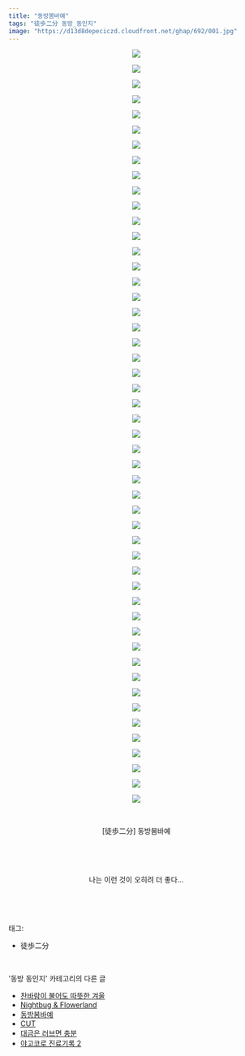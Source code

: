 ```yaml
---
title: "동방봄바예"
tags: "徒歩二分 동방_동인지"
image: "https://d13d8depeciczd.cloudfront.net/ghap/692/001.jpg"
---
```

<div class="article">
<p style="text-align: center; clear: none; float: none;"><img src="{{ site.imgserver12 }}/ghap/692/001.jpg"/></p>
<p style="text-align: center; clear: none; float: none;"><img src="{{ site.imgserver12 }}/ghap/692/002.jpg"/></p>
<p style="text-align: center; clear: none; float: none;"><img src="{{ site.imgserver12 }}/ghap/692/003.jpg"/></p>
<p style="text-align: center; clear: none; float: none;"><img src="{{ site.imgserver12 }}/ghap/692/004.jpg"/></p>
<p style="text-align: center; clear: none; float: none;"><img src="{{ site.imgserver12 }}/ghap/692/005.jpg"/></p>
<p style="text-align: center; clear: none; float: none;"><img src="{{ site.imgserver12 }}/ghap/692/006.jpg"/></p>
<p style="text-align: center; clear: none; float: none;"><img src="{{ site.imgserver12 }}/ghap/692/007.jpg"/></p>
<p style="text-align: center; clear: none; float: none;"><img src="{{ site.imgserver12 }}/ghap/692/008.jpg"/></p>
<p style="text-align: center; clear: none; float: none;"><img src="{{ site.imgserver12 }}/ghap/692/009.jpg"/></p>
<p style="text-align: center; clear: none; float: none;"><img src="{{ site.imgserver12 }}/ghap/692/010.jpg"/></p>
<p style="text-align: center; clear: none; float: none;"><img src="{{ site.imgserver12 }}/ghap/692/011.jpg"/></p>
<p style="text-align: center; clear: none; float: none;"><img src="{{ site.imgserver12 }}/ghap/692/012.jpg"/></p>
<p style="text-align: center; clear: none; float: none;"><img src="{{ site.imgserver12 }}/ghap/692/013.jpg"/></p>
<p style="text-align: center; clear: none; float: none;"><img src="{{ site.imgserver12 }}/ghap/692/014.jpg"/></p>
<p style="text-align: center; clear: none; float: none;"><img src="{{ site.imgserver12 }}/ghap/692/015.jpg"/></p>
<p style="text-align: center; clear: none; float: none;"><img src="{{ site.imgserver12 }}/ghap/692/016.jpg"/></p>
<p style="text-align: center; clear: none; float: none;"><img src="{{ site.imgserver12 }}/ghap/692/017.jpg"/></p>
<p style="text-align: center; clear: none; float: none;"><img src="{{ site.imgserver12 }}/ghap/692/018.jpg"/></p>
<p style="text-align: center; clear: none; float: none;"><img src="{{ site.imgserver12 }}/ghap/692/019.jpg"/></p>
<p style="text-align: center; clear: none; float: none;"><img src="{{ site.imgserver12 }}/ghap/692/020.jpg"/></p>
<p style="text-align: center; clear: none; float: none;"><img src="{{ site.imgserver12 }}/ghap/692/021.jpg"/></p>
<p style="text-align: center; clear: none; float: none;"><img src="{{ site.imgserver12 }}/ghap/692/022.jpg"/></p>
<p style="text-align: center; clear: none; float: none;"><img src="{{ site.imgserver12 }}/ghap/692/023.jpg"/></p>
<p style="text-align: center; clear: none; float: none;"><img src="{{ site.imgserver12 }}/ghap/692/024.jpg"/></p>
<p style="text-align: center; clear: none; float: none;"><img src="{{ site.imgserver12 }}/ghap/692/025.jpg"/></p>
<p style="text-align: center; clear: none; float: none;"><img src="{{ site.imgserver12 }}/ghap/692/026.jpg"/></p>
<p style="text-align: center; clear: none; float: none;"><img src="{{ site.imgserver12 }}/ghap/692/027.jpg"/></p>
<p style="text-align: center; clear: none; float: none;"><img src="{{ site.imgserver12 }}/ghap/692/028.jpg"/></p>
<p style="text-align: center; clear: none; float: none;"><img src="{{ site.imgserver12 }}/ghap/692/029.jpg"/></p>
<p style="text-align: center; clear: none; float: none;"><img src="{{ site.imgserver12 }}/ghap/692/030.jpg"/></p>
<p style="text-align: center; clear: none; float: none;"><img src="{{ site.imgserver12 }}/ghap/692/031.jpg"/></p>
<p style="text-align: center; clear: none; float: none;"><img src="{{ site.imgserver12 }}/ghap/692/032.jpg"/></p>
<p style="text-align: center; clear: none; float: none;"><img src="{{ site.imgserver12 }}/ghap/692/033.jpg"/></p>
<p style="text-align: center; clear: none; float: none;"><img src="{{ site.imgserver12 }}/ghap/692/034.jpg"/></p>
<p style="text-align: center; clear: none; float: none;"><img src="{{ site.imgserver12 }}/ghap/692/035.jpg"/></p>
<p style="text-align: center; clear: none; float: none;"><img src="{{ site.imgserver12 }}/ghap/692/036.jpg"/></p>
<p style="text-align: center; clear: none; float: none;"><img src="{{ site.imgserver12 }}/ghap/692/037.jpg"/></p>
<p style="text-align: center; clear: none; float: none;"><img src="{{ site.imgserver12 }}/ghap/692/038.jpg"/></p>
<p style="text-align: center; clear: none; float: none;"><img src="{{ site.imgserver12 }}/ghap/692/039.jpg"/></p>
<p style="text-align: center; clear: none; float: none;"><img src="{{ site.imgserver12 }}/ghap/692/040.jpg"/></p>
<p style="text-align: center; clear: none; float: none;"><img src="{{ site.imgserver12 }}/ghap/692/041.jpg"/></p>
<p style="text-align: center; clear: none; float: none;"><img src="{{ site.imgserver12 }}/ghap/692/042.jpg"/></p>
<p style="text-align: center; clear: none; float: none;"><img src="{{ site.imgserver12 }}/ghap/692/043.jpg"/></p>
<p style="text-align: center; clear: none; float: none;"><img src="{{ site.imgserver12 }}/ghap/692/044.jpg"/></p>
<p style="text-align: center; clear: none; float: none;"><img src="{{ site.imgserver12 }}/ghap/692/045.jpg"/></p>
<p style="text-align: center; clear: none; float: none;"><img src="{{ site.imgserver12 }}/ghap/692/046.jpg"/></p>
<p style="text-align: center; clear: none; float: none;"><img src="{{ site.imgserver12 }}/ghap/692/047.jpg"/></p>
<p style="text-align: center; clear: none; float: none;"><img src="{{ site.imgserver12 }}/ghap/692/048.jpg"/></p>
<p style="text-align: center; clear: none; float: none;"><img src="{{ site.imgserver12 }}/ghap/692/049.jpg"/></p>
<p style="text-align: center; clear: none; float: none;"><img src="{{ site.imgserver12 }}/ghap/692/050.jpg"/></p>
<p style="text-align: center; clear: none; float: none;"><br/></p>
<p style="text-align: center; clear: none; float: none;">[徒歩二分] 동방봄바예</p>
<p style="text-align: center; clear: none; float: none;"><br/></p>
<p style="text-align: center; clear: none; float: none;"><br/></p>
<p style="text-align: center; clear: none; float: none;">나는 이런 것이 오히려 더 좋다...</p>
<p><br/></p>
</div><br/>
<div class="tagTrail">
<p>태그: </p>
<ul>
<li>徒歩二分</li>
</ul>
</div><br/>
<div class="another">
<p>'동방 동인지' 카테고리의 다른 글</p>
<ul>
<li><a href="/ghap_694">찬바람이 불어도 따뜻한 겨울</a></li>
<li><a href="/ghap_693">Nightbug &amp; Flowerland</a></li>
<li><a href="/ghap_692">동방봄바예</a></li>
<li><a href="/ghap_691">CUT</a></li>
<li><a href="/ghap_690">대금은 러브면 충분</a></li>
<li><a href="/ghap_689">야고코로 진료기록 2</a></li>
</ul>
</div><br/>
<div class="cb_module cb_fluid">
<div class="cb_wrt cb_profile">
</div><!-- commentList close -->
</div><br/>
